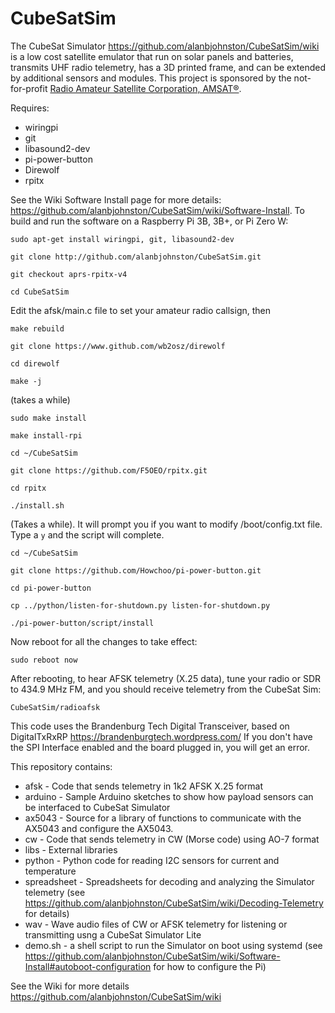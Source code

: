 # CubeSatSim

The CubeSat Simulator https://github.com/alanbjohnston/CubeSatSim/wiki is a low cost satellite emulator that run on solar panels and batteries, transmits UHF radio telemetry, has a 3D printed frame, and can be extended by additional sensors and modules.  This project is sponsored by the not-for-profit [Radio Amateur Satellite Corporation, AMSAT®](https://amsat.org).

Requires:
- wiringpi
- git
- libasound2-dev
- pi-power-button
- Direwolf
- rpitx

See the Wiki Software Install page for more details: https://github.com/alanbjohnston/CubeSatSim/wiki/Software-Install. To build and run the software on a Raspberry Pi 3B, 3B+, or Pi Zero W:

`sudo apt-get install wiringpi, git, libasound2-dev`

`git clone http://github.com/alanbjohnston/CubeSatSim.git`

`git checkout aprs-rpitx-v4`

`cd CubeSatSim`

Edit the afsk/main.c file to set your amateur radio callsign, then 

`make rebuild`

`git clone https://www.github.com/wb2osz/direwolf`

`cd direwolf`

`make -j`

(takes a while)

`sudo make install`

`make install-rpi`

`cd ~/CubeSatSim`

`git clone https://github.com/F5OEO/rpitx.git`

`cd rpitx`

`./install.sh`

(Takes a while).  It will prompt you if you want to modify /boot/config.txt file.  Type a `y` and the script will complete.

`cd ~/CubeSatSim`

`git clone https://github.com/Howchoo/pi-power-button.git`

`cd pi-power-button`

`cp ../python/listen-for-shutdown.py listen-for-shutdown.py`

`./pi-power-button/script/install`

Now reboot for all the changes to take effect:

`sudo reboot now`

After rebooting, to hear AFSK telemetry (X.25 data), tune your radio or SDR to 434.9 MHz FM, and you should receive telemetry from the CubeSat Sim:

`CubeSatSim/radioafsk`

This code uses the Brandenburg Tech Digital Transceiver, based on DigitalTxRxRP  https://brandenburgtech.wordpress.com/ If you don't have the SPI Interface enabled and the board plugged in, you will get an error.

This repository contains:
     
  - afsk - Code that sends telemetry in 1k2 AFSK X.25 format
 - arduino - Sample Arduino sketches to show how payload sensors can be interfaced to CubeSat Simulator
 - ax5043 - Source for a library of functions to communicate with the AX5043 and configure the AX5043.
 - cw - Code that sends telemetry in CW (Morse code) using AO-7 format
 - libs - External libraries
 - python - Python code for reading I2C sensors for current and temperature
 - spreadsheet - Spreadsheets for decoding and analyzing the Simulator telemetry (see https://github.com/alanbjohnston/CubeSatSim/wiki/Decoding-Telemetry for details)
 - wav - Wave audio files of CW or AFSK telemetry for listening or transmitting usng a CubeSat Simulator Lite
 - demo.sh - a shell script to run the Simulator on boot using systemd (see https://github.com/alanbjohnston/CubeSatSim/wiki/Software-Install#autoboot-configuration for how to configure the Pi)

See the Wiki for more details https://github.com/alanbjohnston/CubeSatSim/wiki

